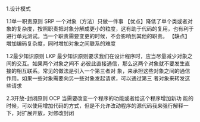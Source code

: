 1.设计模式

1.1单一职责原则 SRP
一个对象（方法）只做一件事
【优点】降低了单个类或者对象的复杂度，按照职责把对象分解成更小的粒度，这有助于代码的复用，也有利于进行单元测试。当一个职责需要变更的时候，不会影响到其他的职责。
【缺点】增加编码复杂度，同时增加对象之间联系的难度

1.2最少知识原则 LKP
最少知识原则要求我们在设计程序时，应当尽量减少对象之间的交互。如果两个对象之间不 必彼此直接通信，那么这两个对象就不要发生直接的相互联系。常见的做法是引入一个第三者对 象，来承担这些对象之间的通信作用。如果一些对象需要向另一些对象发起请求，可以通过第三 者对象来转发这些请求

2.3开放-封闭原则 OCP
当需要改变一个程序的功能或者给这个程序增加新功 能的时候，可以使用增加代码的方式，但是不允许改动程序的源代码我来强行解释一下，对扩展开放，对修改封闭
